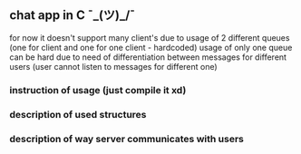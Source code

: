 ## chat app in C  ¯\_(ツ)_/¯
for now it doesn't support many client's due to usage of 2 different queues (one for client and one for one client - hardcoded)
usage of only one queue can be hard due to need of differentiation between messages for different users (user cannot listen to messages for different one)

### instruction of usage (just compile it xd)

### description of used structures

### description of way server communicates with users
